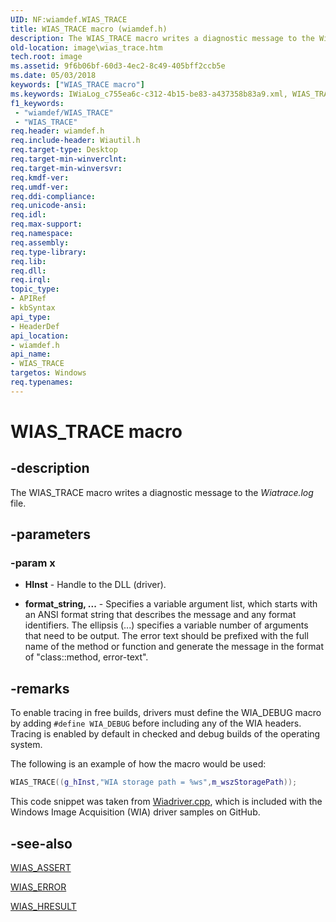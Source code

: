 ```yaml
---
UID: NF:wiamdef.WIAS_TRACE
title: WIAS_TRACE macro (wiamdef.h)
description: The WIAS_TRACE macro writes a diagnostic message to the Wiatrace.log file.
old-location: image\wias_trace.htm
tech.root: image
ms.assetid: 9f6b06bf-60d3-4ec2-8c49-405bff2ccb5e
ms.date: 05/03/2018
keywords: ["WIAS_TRACE macro"]
ms.keywords: IWiaLog_c755ea6c-c312-4b15-be83-a437358b83a9.xml, WIAS_TRACE, WIAS_TRACE macro [Imaging Devices], image.wias_trace, wiamdef/WIAS_TRACE
f1_keywords:
 - "wiamdef/WIAS_TRACE"
 - "WIAS_TRACE"
req.header: wiamdef.h
req.include-header: Wiautil.h
req.target-type: Desktop
req.target-min-winverclnt: 
req.target-min-winversvr: 
req.kmdf-ver: 
req.umdf-ver: 
req.ddi-compliance: 
req.unicode-ansi: 
req.idl: 
req.max-support: 
req.namespace: 
req.assembly: 
req.type-library: 
req.lib: 
req.dll: 
req.irql: 
topic_type:
- APIRef
- kbSyntax
api_type:
- HeaderDef
api_location:
- wiamdef.h
api_name:
- WIAS_TRACE
targetos: Windows
req.typenames: 
---
```


# WIAS_TRACE macro

## -description

The WIAS_TRACE macro writes a diagnostic message to the *Wiatrace.log* file.

## -parameters

### -param x

- **HInst** - Handle to the DLL (driver).

- **format_string, ...** - Specifies a variable argument list, which starts with an ANSI format string that describes the message and any format identifiers. The ellipsis (...) specifies a variable number of arguments that need to be output. The error text should be prefixed with the full name of the method or function and generate the message in the format of "class::method, error-text".

## -remarks

To enable tracing in free builds, drivers must define the WIA_DEBUG macro by adding `#define WIA_DEBUG` before including any of the WIA headers. Tracing is enabled by default in checked and debug builds of the operating system.

The following is an example of how the macro would be used:

```cpp
WIAS_TRACE((g_hInst,"WIA storage path = %ws",m_wszStoragePath));
```

This code snippet was taken from [Wiadriver.cpp](https://github.com/Microsoft/Windows-driver-samples/blob/master/wia/wiadriverex/usd/wiadriver.cpp), which is included with the Windows Image Acquisition (WIA) driver samples on GitHub.

## -see-also

[WIAS_ASSERT](https://docs.microsoft.com/windows-hardware/drivers/ddi/wiamdef/nf-wiamdef-wias_assert)

[WIAS_ERROR](https://docs.microsoft.com/windows-hardware/drivers/ddi/wiamdef/nf-wiamdef-wias_error)

[WIAS_HRESULT](https://docs.microsoft.com/windows-hardware/drivers/ddi/wiamdef/nf-wiamdef-wias_hresult)
